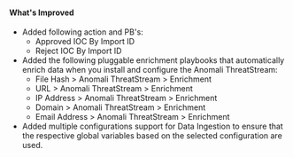 #### What's Improved
- Added following action and PB's:
  - Approved IOC By Import ID
  - Reject IOC By Import ID
- Added the following pluggable enrichment playbooks that automatically enrich data when you install and configure the Anomali ThreatStream:
  - File Hash > Anomali ThreatStream > Enrichment
  - URL > Anomali ThreatStream > Enrichment
  - IP Address > Anomali ThreatStream > Enrichment
  - Domain > Anomali ThreatStream > Enrichment
  - Email Address > Anomali ThreatStream > Enrichment
- Added multiple configurations support for Data Ingestion to ensure that the respective global variables based on the selected configuration are used.